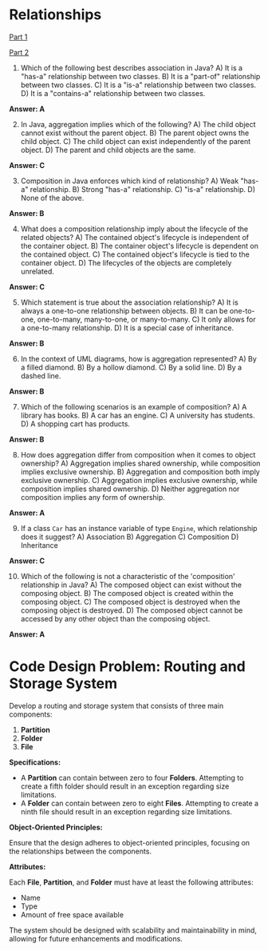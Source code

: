 # Relationships

[Part 1](https://youtu.be/c-KSvbSoVW0?si=n8vvZUj7zVTY2o8n)

[Part 2](https://youtu.be/JXzBz03szvI?si=DSRCXkZu06L-dF3z)

1. Which of the following best describes association in Java?
   A) It is a "has-a" relationship between two classes.
   B) It is a "part-of" relationship between two classes.
   C) It is a "is-a" relationship between two classes.
   D) It is a "contains-a" relationship between two classes.

**Answer: A**

2. In Java, aggregation implies which of the following?
   A) The child object cannot exist without the parent object.
   B) The parent object owns the child object.
   C) The child object can exist independently of the parent object.
   D) The parent and child objects are the same.

**Answer: C**

3. Composition in Java enforces which kind of relationship?
   A) Weak "has-a" relationship.
   B) Strong "has-a" relationship.
   C) "is-a" relationship.
   D) None of the above.

**Answer: B**

4. What does a composition relationship imply about the lifecycle of the related objects?
   A) The contained object's lifecycle is independent of the container object.
   B) The container object's lifecycle is dependent on the contained object.
   C) The contained object's lifecycle is tied to the container object.
   D) The lifecycles of the objects are completely unrelated.

**Answer: C**

5. Which statement is true about the association relationship?
   A) It is always a one-to-one relationship between objects.
   B) It can be one-to-one, one-to-many, many-to-one, or many-to-many.
   C) It only allows for a one-to-many relationship.
   D) It is a special case of inheritance.

**Answer: B**

6. In the context of UML diagrams, how is aggregation represented?
   A) By a filled diamond.
   B) By a hollow diamond.
   C) By a solid line.
   D) By a dashed line.

**Answer: B**

7. Which of the following scenarios is an example of composition?
   A) A library has books.
   B) A car has an engine.
   C) A university has students.
   D) A shopping cart has products.

**Answer: B**

8. How does aggregation differ from composition when it comes to object ownership?
   A) Aggregation implies shared ownership, while composition implies exclusive ownership.
   B) Aggregation and composition both imply exclusive ownership.
   C) Aggregation implies exclusive ownership, while composition implies shared ownership.
   D) Neither aggregation nor composition implies any form of ownership.

**Answer: A**

9. If a class `Car` has an instance variable of type `Engine`, which relationship does it suggest?
   A) Association
   B) Aggregation
   C) Composition
   D) Inheritance

**Answer: C**

10. Which of the following is not a characteristic of the 'composition' relationship in Java?
    A) The composed object can exist without the composing object.
    B) The composed object is created within the composing object.
    C) The composed object is destroyed when the composing object is destroyed.
    D) The composed object cannot be accessed by any other object than the composing object.

**Answer: A**

# Code Design Problem: Routing and Storage System

Develop a routing and storage system that consists of three main components:

1. **Partition**
2. **Folder**
3. **File**

**Specifications:**

- A **Partition** can contain between zero to four **Folders**. Attempting to create a fifth folder should result in an exception regarding size limitations.
- A **Folder** can contain between zero to eight **Files**. Attempting to create a ninth file should result in an exception regarding size limitations.

**Object-Oriented Principles:**

Ensure that the design adheres to object-oriented principles, focusing on the relationships between the components.

**Attributes:**

Each **File**, **Partition**, and **Folder** must have at least the following attributes:

- Name
- Type
- Amount of free space available

The system should be designed with scalability and maintainability in mind, allowing for future enhancements and modifications.
